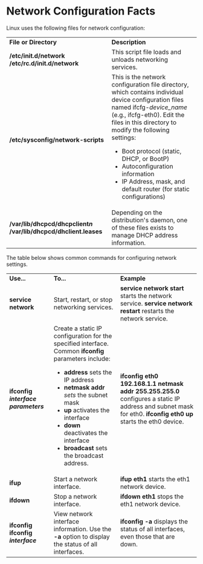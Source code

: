 # Network Configuration Facts

Linux uses the following files for network configuration:

<table>

<tr> <td><b>File or Directory</b></td> <td><b>Description</b></td>

</tr>

<tr> <td><b>/etc/init.d/network  
/etc/rc.d/init.d/network</b></td> <td>This script file loads and unloads
networking services.</td>

</tr>

<tr> <td><b>/etc/sysconfig/network-scripts</b></td> <td>This is the network
configuration file directory, which contains individual device configuration
files named ifcfg-<i>device_name</i> (e.g., ifcfg-eth0). Edit the files in
this directory to modify the following settings:

<ul>

<li>Boot protocol (static, DHCP, or BootP)

</li>

<li>Autoconfiguration information

</li>

<li>IP Address, mask, and default router (for static configurations)

</li>

</ul> </td>

</tr>

<tr> <td><b>/var/lib/dhcpcd/dhcpclient<i>n  
</i>/var/lib/dhcpcd/dhclient.leases</b></td> <td>Depending on the
distribution's daemon, one of these files exists to manage DHCP address
information.</td>

</tr> </table>

The table below shows common commands for configuring network settings.

<table>

<tr> <td><b>Use...</b></td> <td><b>To...</b></td> <td><b>Example</b></td>

</tr>

<tr> <td><b>service network</b></td> <td>Start, restart, or stop networking
services.</td> <td><b>service network start </b>starts the network service.<b>  
service network restart </b>restarts the network service.</td>

</tr>

<tr> <td><b>ifconfig</b> <i><b>interface parameters</b></i></td> <td>Create a
static IP configuration for the specified interface. Common <b>ifconfig</b>
parameters include:

<ul>

<li> <b>address</b> sets the IP address

</li>

<li><b>netmask addr</b> <i>sets</i> the subnet mask

</li>

<li> <b>up </b>activates the interface

</li>

<li><b>down </b>deactivates the interface

</li>

<li> <b>broadcast</b> sets the broadcast address.

</li>

</ul></td> <td><b>ifconfig eth0 192.168.1.1 netmask addr 255.255.255.0</b>
configures a static IP address and subnet mask for eth0.  
<b>ifconfig eth0 up</b> starts the eth0 device.</td>

</tr>

<tr> <td><b>ifup</b> </td> <td>Start a network interface.</td> <td><b>ifup
eth1 </b>starts the eth1 network device.</td>

</tr>

<tr> <td><b>ifdown</b> </td> <td>Stop a network interface.</td> <td><b>ifdown
eth1 </b>stops the eth1 network device.</td>

</tr>

<tr> <td><b>ifconfig  
ifconfig <i>interface</i></b></td> <td>View network interface information. Use
the <b>-a </b>option to display the status of all interfaces.</td>
<td><b>ifconfig -a </b>displays the status of all interfaces, even those that
are down.</td>

</tr> </table>


